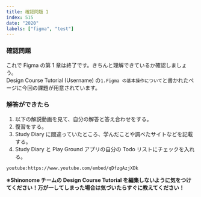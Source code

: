 ```yaml
---
title: 確認問題 1
index: 515
date: "2020"
labels: ["figma", "test"]
---
```


### 確認問題

これで Figma の第 1 章は終了です。きちんと理解できているか確認しましょう。  
Design Course Tutorial (Username) の`1.Figma の基本操作について`と書かれたページに今回の課題が用意されています。

### 解答ができたら

1. 以下の解説動画を見て、自分の解答と答え合わせをする。
2. 復習をする。
3. Study Diary に間違っていたところ、学んだことや調べたサイトなどを記載する。
4. Study Diary と Play Ground アプリの自分の Todo リストにチェックを入れる。

`youtube:https://www.youtube.com/embed/qDfzgAzjXDk`

**※Shinonome チームの Design Course Tutorial を編集しないように気をつけてください！万が一してしまった場合は気づいたらすぐに教えてください！**
